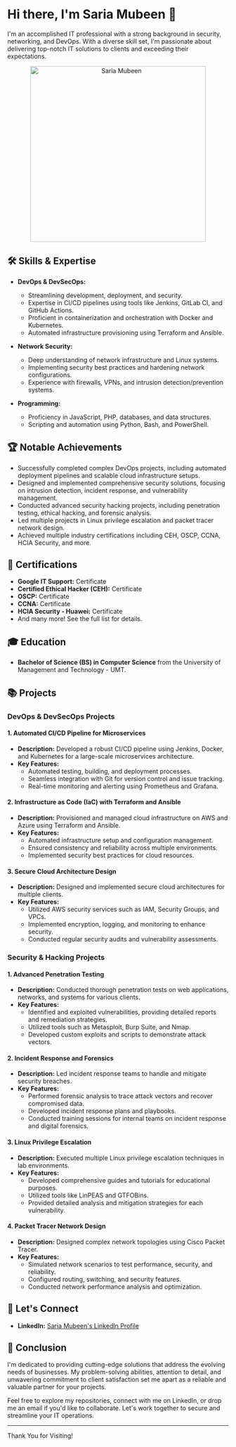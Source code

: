# Hi there, I'm Saria Mubeen 👋

I'm an accomplished IT professional with a strong background in security, networking, and DevOps. With a diverse skill set, I'm passionate about delivering top-notch IT solutions to clients and exceeding their expectations.
<p align="center">
  <img src="https://github.com/sariamubeen/sariamubeen/blob/6fb781be7941e222ae086a32567465868babef46/x.gif" alt="Saria Mubeen" width=400"/>
</p>

## 🛠️ Skills & Expertise

- **DevOps & DevSecOps:** 
  - Streamlining development, deployment, and security.
  - Expertise in CI/CD pipelines using tools like Jenkins, GitLab CI, and GitHub Actions.
  - Proficient in containerization and orchestration with Docker and Kubernetes.
  - Automated infrastructure provisioning using Terraform and Ansible.

- **Network Security:** 
  - Deep understanding of network infrastructure and Linux systems.
  - Implementing security best practices and hardening network configurations.
  - Experience with firewalls, VPNs, and intrusion detection/prevention systems.

- **Programming:** 
  - Proficiency in JavaScript, PHP, databases, and data structures.
  - Scripting and automation using Python, Bash, and PowerShell.

## 🏆 Notable Achievements

- Successfully completed complex DevOps projects, including automated deployment pipelines and scalable cloud infrastructure setups.
- Designed and implemented comprehensive security solutions, focusing on intrusion detection, incident response, and vulnerability management.
- Conducted advanced security hacking projects, including penetration testing, ethical hacking, and forensic analysis.
- Led multiple projects in Linux privilege escalation and packet tracer network design.
- Achieved multiple industry certifications including CEH, OSCP, CCNA, HCIA Security, and more.

## 📜 Certifications

- **Google IT Support:** Certificate
- **Certified Ethical Hacker (CEH):** Certificate
- **OSCP:** Certificate
- **CCNA:** Certificate
- **HCIA Security - Huawei:** Certificate
- And many more! See the full list for details.

## 🎓 Education

- **Bachelor of Science (BS) in Computer Science** from the University of Management and Technology - UMT.

## 📚 Projects

### DevOps & DevSecOps Projects

#### 1. Automated CI/CD Pipeline for Microservices
- **Description:** Developed a robust CI/CD pipeline using Jenkins, Docker, and Kubernetes for a large-scale microservices architecture.
- **Key Features:**
  - Automated testing, building, and deployment processes.
  - Seamless integration with Git for version control and issue tracking.
  - Real-time monitoring and alerting using Prometheus and Grafana.

#### 2. Infrastructure as Code (IaC) with Terraform and Ansible
- **Description:** Provisioned and managed cloud infrastructure on AWS and Azure using Terraform and Ansible.
- **Key Features:**
  - Automated infrastructure setup and configuration management.
  - Ensured consistency and reliability across multiple environments.
  - Implemented security best practices for cloud resources.

#### 3. Secure Cloud Architecture Design
- **Description:** Designed and implemented secure cloud architectures for multiple clients.
- **Key Features:**
  - Utilized AWS security services such as IAM, Security Groups, and VPCs.
  - Implemented encryption, logging, and monitoring to enhance security.
  - Conducted regular security audits and vulnerability assessments.

### Security & Hacking Projects

#### 1. Advanced Penetration Testing
- **Description:** Conducted thorough penetration tests on web applications, networks, and systems for various clients.
- **Key Features:**
  - Identified and exploited vulnerabilities, providing detailed reports and remediation strategies.
  - Utilized tools such as Metasploit, Burp Suite, and Nmap.
  - Developed custom exploits and scripts to demonstrate attack vectors.

#### 2. Incident Response and Forensics
- **Description:** Led incident response teams to handle and mitigate security breaches.
- **Key Features:**
  - Performed forensic analysis to trace attack vectors and recover compromised data.
  - Developed incident response plans and playbooks.
  - Conducted training sessions for internal teams on incident response and digital forensics.

#### 3. Linux Privilege Escalation
- **Description:** Executed multiple Linux privilege escalation techniques in lab environments.
- **Key Features:**
  - Developed comprehensive guides and tutorials for educational purposes.
  - Utilized tools like LinPEAS and GTFOBins.
  - Provided detailed analysis and mitigation strategies for each vulnerability.

#### 4. Packet Tracer Network Design
- **Description:** Designed complex network topologies using Cisco Packet Tracer.
- **Key Features:**
  - Simulated network scenarios to test performance, security, and reliability.
  - Configured routing, switching, and security features.
  - Conducted network performance analysis and optimization.

## 🤝 Let's Connect

- **LinkedIn:** [Saria Mubeen's LinkedIn Profile](https://www.linkedin.com/in/saria-mubeen/)

## 🙏 Conclusion

I'm dedicated to providing cutting-edge solutions that address the evolving needs of businesses. My problem-solving abilities, attention to detail, and unwavering commitment to client satisfaction set me apart as a reliable and valuable partner for your projects.

Feel free to explore my repositories, connect with me on LinkedIn, or drop me an email if you'd like to collaborate. Let's work together to secure and streamline your IT operations.

---

Thank You for Visiting!
